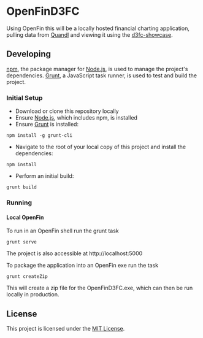 # OpenFinD3FC

Using OpenFin this will be a locally hosted financial charting application, pulling data from [Quandl](https://www.quandl.com/) and viewing it using the [d3fc-showcase](http://scottlogic.github.io/d3fc-showcase/).

## Developing

[npm](https://www.npmjs.com/), the package manager for [Node.js](https://nodejs.org/), is used to manage the project's dependencies. [Grunt](http://gruntjs.com/), a JavaScript task runner, is used to test and build the project.

### Initial Setup

- Download or clone this repository locally
- Ensure [Node.js](https://nodejs.org/), which includes npm, is installed
- Ensure [Grunt](http://gruntjs.com/getting-started#installing-the-cli) is installed:

```
npm install -g grunt-cli
```

- Navigate to the root of your local copy of this project and install the dependencies:

```
npm install
```

- Perform an initial build:

```
grunt build
```

### Running

#### Local OpenFin

To run in an OpenFin shell run the grunt task

```
grunt serve
```

The project is also accessible at http://localhost:5000
 
To package the application into an OpenFin exe run the task

```
grunt createZip
```

This will create a zip file for the OpenFinD3FC.exe, which can then be run locally in production.


## License

This project is licensed under the [MIT License](http://opensource.org/licenses/MIT).

